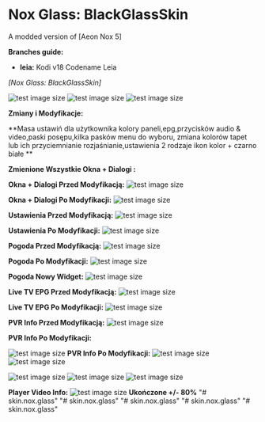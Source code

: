 # Nox Glass: BlackGlassSkin
A modded version of [Aeon Nox 5]

**Branches guide:**
 
 - **leia:** Kodi v18 Codename Leia

*[Nox Glass: BlackGlassSkin]*


![test image size](https://github.com/BondasH/Pic.Info/blob/master/skin.nox.glass.png?raw=true)
![test image size](https://github.com/BondasH/Pic.Info/blob/master/1.png?raw=true)
![test image size](https://github.com/BlackGlassSkin/Pic.Info/blob/master/home.png?raw=true)


**Zmiany i Modyfikacje:**

**Masa ustawiń dla użytkownika kolory paneli,epg,przycisków audio & video,paski posępu,kilka pasków menu do wyboru,
zmiana kolorów tapet lub ich przyciemnianie rozjaśnianie,ustawienia 2 rodzaje ikon kolor + czarno białe **

**Zmienione Wszystkie Okna + Dialogi :**

**Okna + Dialogi Przed Modyfikacją:**
![test image size](https://github.com/BondasH/Pic.Info/blob/master/pandialodiold.png?raw=true)

**Okna + Dialogi Po Modyfikacji:**
![test image size](https://github.com/BondasH/Pic.Info/blob/master/pandialoginew.png?raw=true)


**Ustawienia Przed Modyfikacją:**
![test image size](https://github.com/BondasH/Pic.Info/blob/master/setold.png?raw=true)

**Ustawienia Po Modyfikacji:**
![test image size](https://github.com/BondasH/Pic.Info/blob/master/setnew.png?raw=true)


**Pogoda Przed Modyfikacją:**
![test image size](https://github.com/BondasH/Pic.Info/blob/master/oldweat.png?raw=true)

**Pogoda Po Modyfikacji:**
![test image size](https://github.com/BondasH/Pic.Info/blob/master/newweat.png?raw=true)

**Pogoda Nowy Widget:**
![test image size](https://raw.githubusercontent.com/BlackGlassSkin/Pic.Info/master/pogodawidget.png?raw=true)

**Live TV EPG Przed Modyfikacją:**
![test image size](https://github.com/BondasH/Pic.Info/blob/master/epgold.png?raw=true)

**Live TV EPG Po Modyfikacji:**
![test image size](https://github.com/BondasH/Pic.Info/blob/master/guide.png?raw=true)

**PVR Info Przed Modyfikacją:**
![test image size](https://github.com/BlackGlassSkin/Pic.Info/blob/master/pvrold.png?raw=true?raw=true)

**PVR Info Po Modyfikacji:**

![test image size](https://github.com/BlackGlassSkin/Pic.Info/blob/master/pvrnew2.png?raw=true?raw=true)
**PVR Info Po Modyfikacji:**
![test image size](https://raw.githubusercontent.com/BlackGlassSkin/Pic.Info/master/playertv.png?raw=true?raw=true)
![test image size](https://github.com/BlackGlassSkin/Pic.Info/blob/master/pvrplayerinfo.png?raw=true)

![test image size](https://github.com/BlackGlassSkin/Pic.Info/blob/master/pvr1.png?raw=true)
![test image size](https://github.com/BlackGlassSkin/Pic.Info/blob/master/pvr2.png?raw=true)
![test image size](https://github.com/BlackGlassSkin/Pic.Info/blob/master/pvrwall.png?raw=true)

**Player Video Info:**
![test image size](https://github.com/BlackGlassSkin/Pic.Info/blob/master/videoinfo.png?raw=true)
**Ukończone +/- 80%**
"# skin.nox.glass" 
"# skin.nox.glass" 
"# skin.nox.glass" 
"# skin.nox.glass" 
"# skin.nox.glass" 
